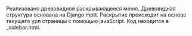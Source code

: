 Реализовано древовидное раскрывающееся меню. Древовидная структура основана на Django mptt. Раскрытие происходит на основе текущего урл страницы с помощью javaScript. Код находится в _sidebar.html.
